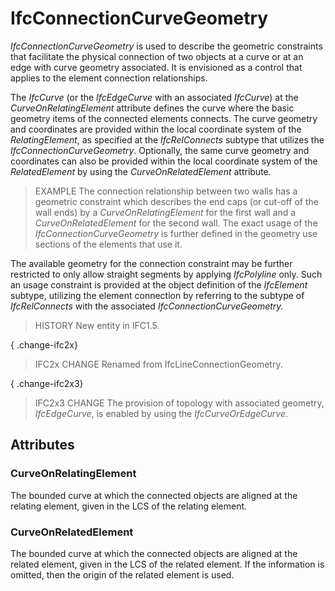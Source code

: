 # IfcConnectionCurveGeometry

_IfcConnectionCurveGeometry_ is used to describe the geometric constraints that facilitate the physical connection of two objects at a curve or at an edge with curve geometry associated. It is envisioned as a control that applies to the element connection relationships.

The _IfcCurve_ (or the _IfcEdgeCurve_ with an associated _IfcCurve_) at the _CurveOnRelatingElement_ attribute defines the curve where the basic geometry items of the connected elements connects. The curve geometry and coordinates are provided within the local coordinate system of the _RelatingElement_, as specified at the _IfcRelConnects_ subtype that utilizes the _IfcConnectionCurveGeometry_. Optionally, the same curve geometry and coordinates can also be provided within the local coordinate system of the _RelatedElement_ by using the _CurveOnRelatedElement_ attribute.

> EXAMPLE The connection relationship between two walls has a geometric constraint which describes the end caps (or cut-off of the wall ends) by a _CurveOnRelatingElement_ for the first wall and a _CurveOnRelatedElement_ for the second wall. The exact usage of the _IfcConnectionCurveGeometry_ is further defined in the geometry use sections of the elements that use it.

The available geometry for the connection constraint may be further restricted to only allow straight segments by applying _IfcPolyline_ only. Such an usage constraint is provided at the object definition of the _IfcElement_ subtype, utilizing the element connection by referring to the subtype of _IfcRelConnects_ with the associated _IfcConnectionCurveGeometry._

> HISTORY New entity in IFC1.5.

{ .change-ifc2x}
> IFC2x CHANGE Renamed from IfcLineConnectionGeometry.

{ .change-ifc2x3}
> IFC2x3 CHANGE The provision of topology with associated geometry, _IfcEdgeCurve_, is enabled by using the _IfcCurveOrEdgeCurve_.

## Attributes

### CurveOnRelatingElement
The bounded curve at which the connected objects are aligned at the relating element, given in the LCS of the relating element.

### CurveOnRelatedElement
The bounded curve at which the connected objects are aligned at the related element, given in the LCS of the related element. If the information is omitted, then the origin of the related element is used.
